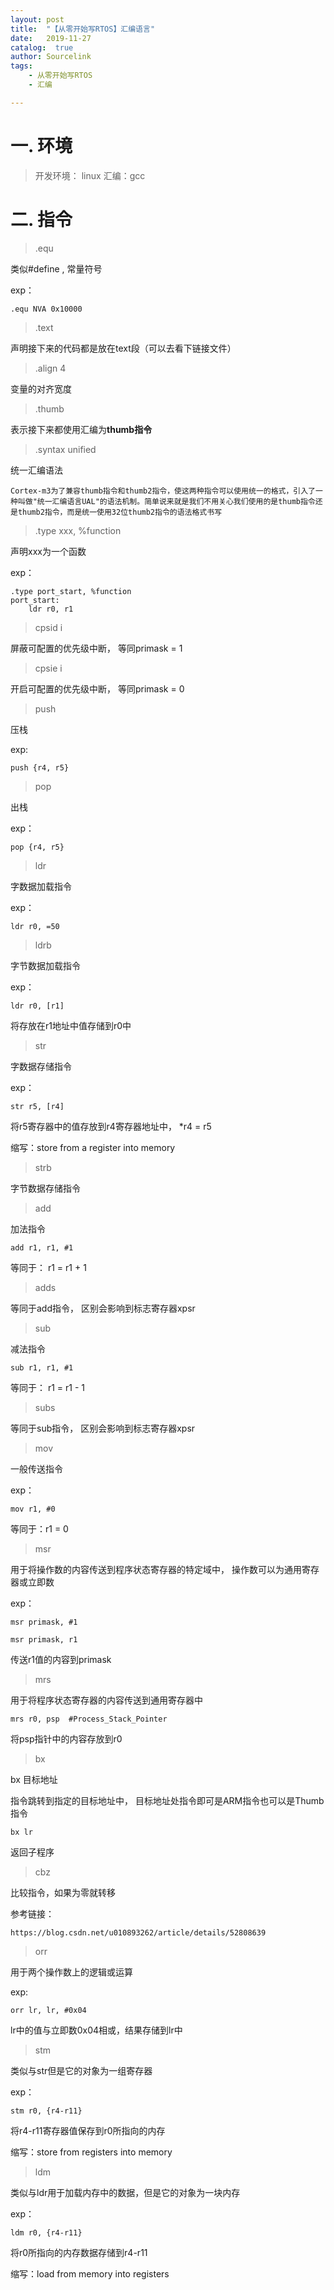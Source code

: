 ```yaml
---
layout: post
title:  "【从零开始写RTOS】汇编语言"
date:   2019-11-27
catalog:  true
author: Sourcelink
tags:
    - 从零开始写RTOS
    - 汇编

---
```


# 一. 环境

> 开发环境： linux
> 汇编：gcc


# 二. 指令

> .equ

类似#define , 常量符号

exp：

```
.equ NVA 0x10000
```


> .text

声明接下来的代码都是放在text段（可以去看下链接文件）


> .align 4

变量的对齐宽度


> .thumb

表示接下来都使用汇编为**thumb指令**


> .syntax unified

统一汇编语法

```
Cortex-m3为了兼容thumb指令和thumb2指令，使这两种指令可以使用统一的格式，引入了一种叫做"统一汇编语言UAL"的语法机制。简单说来就是我们不用关心我们使用的是thumb指令还是thumb2指令，而是统一使用32位thumb2指令的语法格式书写
```

> .type xxx, %function

声明xxx为一个函数

exp：

```
.type port_start, %function
port_start:
    ldr r0, r1
```

> cpsid i

屏蔽可配置的优先级中断， 等同primask = 1

> cpsie i

开启可配置的优先级中断， 等同primask = 0


> push

压栈

exp:

```
push {r4, r5}
```

> pop

出栈

exp：

```
pop {r4, r5}
```


> ldr

字数据加载指令

exp：

```
ldr r0, =50
```

> ldrb

字节数据加载指令

exp：

```
ldr r0, [r1]
```

将存放在r1地址中值存储到r0中


> str

字数据存储指令

exp：

```
str r5, [r4]
```

将r5寄存器中的值存放到r4寄存器地址中， *r4 = r5

缩写：store from a register into memory

> strb

字节数据存储指令

> add 

加法指令

```
add r1, r1, #1
```

等同于： r1 = r1 + 1


> adds 

等同于add指令， 区别会影响到标志寄存器xpsr


> sub

减法指令

```
sub r1, r1, #1
```

等同于： r1 = r1 - 1

> subs 

等同于sub指令， 区别会影响到标志寄存器xpsr

> mov

一般传送指令

exp：

```
mov r1, #0
```

等同于：r1 = 0

> msr

用于将操作数的内容传送到程序状态寄存器的特定域中， 操作数可以为通用寄存器或立即数

exp：

```
msr primask, #1
```

```
msr primask, r1
```

传送r1值的内容到primask


> mrs

用于将程序状态寄存器的内容传送到通用寄存器中

```
mrs r0, psp  #Process_Stack_Pointer
```

将psp指针中的内容存放到r0

> bx

bx 目标地址

指令跳转到指定的目标地址中， 目标地址处指令即可是ARM指令也可以是Thumb指令


```
bx lr
```

返回子程序


> cbz 

比较指令，如果为零就转移


参考链接：

```
https://blog.csdn.net/u010893262/article/details/52808639
```

> orr

用于两个操作数上的逻辑或运算

exp:

```
orr lr, lr, #0x04
```

lr中的值与立即数0x04相或，结果存储到lr中


> stm

类似与str但是它的对象为一组寄存器

exp：

```
stm r0, {r4-r11}
```

将r4-r11寄存器值保存到r0所指向的内存

缩写：store from registers into memory


> ldm

类似与ldr用于加载内存中的数据，但是它的对象为一块内存

exp：

```
ldm r0, {r4-r11}
```

将r0所指向的内存数据存储到r4-r11

缩写：load from  memory into  registers










